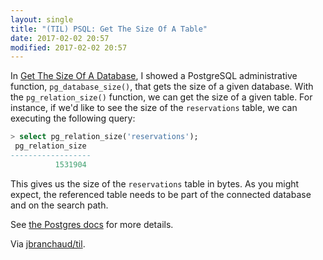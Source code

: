 ```yaml
---
layout: single
title: "(TIL) PSQL: Get The Size Of A Table"
date: 2017-02-02 20:57
modified: 2017-02-02 20:57
---
```


In [Get The Size Of A Database](get-the-size-of-a-database.md), I showed a
PostgreSQL administrative function, `pg_database_size()`, that gets the size
of a given database. With the `pg_relation_size()` function, we can get the
size of a given table. For instance, if we'd like to see the size of the
`reservations` table, we can executing the following query:

```sql
> select pg_relation_size('reservations');
 pg_relation_size
------------------
          1531904
```

This gives us the size of the `reservations` table in bytes. As you might
expect, the referenced table needs to be part of the connected database and
on the search path.

See [the Postgres docs](http://www.postgresql.org/docs/current/static/functions-admin.html)
for more details.

Via [jbranchaud/til](https://github.com/jbranchaud/til).
